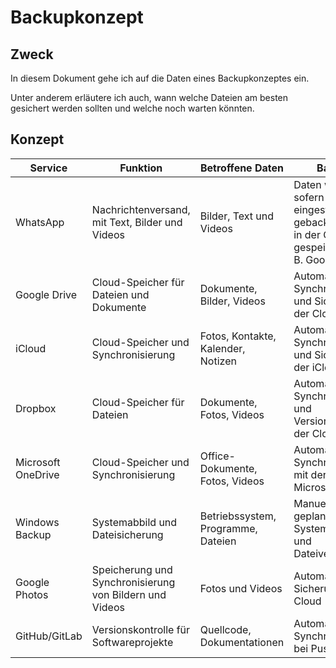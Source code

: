 # Backupkonzept

## Zweck
In diesem Dokument gehe ich auf die Daten eines Backupkonzeptes ein.

Unter anderem erläutere ich auch, wann welche Dateien am besten gesichert werden sollten und welche noch warten könnten.

## Konzept
| Service        | Funktion                              | Betroffene Daten                | Backup                                     | Wiederherstellung                                      |
|----------------|---------------------------------------|----------------------------------|--------------------------------------------|--------------------------------------------------------|
| WhatsApp       | Nachrichtenversand, mit Text, Bilder und Videos | Bilder, Text und Videos          | Daten werden, sofern eingestellt, lokal gebackupt oder in der Cloud gespeichert (z. B. Google Drive) | Bei Neuinstallation der Applikation, können die Daten zurückgeholt werden |
| Google Drive   | Cloud-Speicher für Dateien und Dokumente | Dokumente, Bilder, Videos        | Automatische Synchronisierung und Sicherung in der Cloud | Zugriff über jeden angemeldeten Google-Account         |
| iCloud         | Cloud-Speicher und Synchronisierung   | Fotos, Kontakte, Kalender, Notizen | Automatische Synchronisierung und Sicherung in der iCloud | Über Apple-ID und Wiederherstellungstool verfügbar     |
| Dropbox        | Cloud-Speicher für Dateien            | Dokumente, Fotos, Videos         | Automatische Synchronisierung und Versionierung in der Cloud | Zugriff über Webinterface oder lokale App              |
| Microsoft OneDrive | Cloud-Speicher und Synchronisierung | Office-Dokumente, Fotos, Videos   | Automatische Synchronisierung mit der Microsoft-Cloud   | Daten können direkt über den Microsoft-Account wiederhergestellt werden |
| Windows Backup | Systemabbild und Dateisicherung       | Betriebssystem, Programme, Dateien | Manuelles oder geplantes Systemabbild und Dateiversionen | Wiederherstellung über Windows-Wiederherstellungsoptionen |
| Google Photos  | Speicherung und Synchronisierung von Bildern und Videos | Fotos und Videos                 | Automatische Sicherung in der Cloud                    | Zugriff über Google-Account, Wiederherstellung über App oder Browser |
| GitHub/GitLab  | Versionskontrolle für Softwareprojekte | Quellcode, Dokumentationen       | Automatische Synchronisierung bei Pushes               | Klonen des Repositories, Zugriff über Account          |